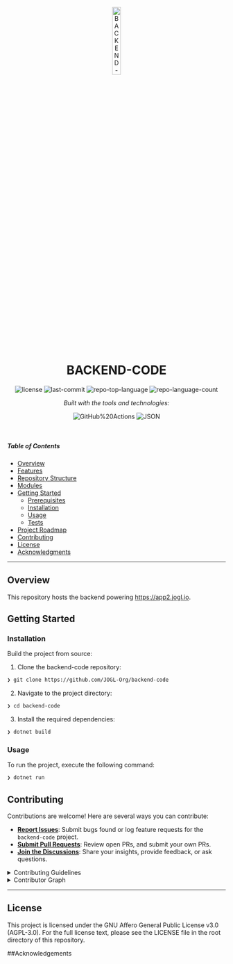 <p align="center">
  <img src="https://app2.jogl.io/images/logo-vertical.png" width="20%" alt="BACKEND-CODE-logo">
</p>
<p align="center">
    <h1 align="center">BACKEND-CODE</h1>
</p>

<p align="center">
	<img src="https://img.shields.io/github/license/JOGL-Org/backend-code?style=flat&logo=opensourceinitiative&logoColor=white&color=0080ff" alt="license">
	<img src="https://img.shields.io/github/last-commit/JOGL-Org/backend-code?style=flat&logo=git&logoColor=white&color=0080ff" alt="last-commit">
	<img src="https://img.shields.io/github/languages/top/JOGL-Org/backend-code?style=flat&color=0080ff" alt="repo-top-language">
	<img src="https://img.shields.io/github/languages/count/JOGL-Org/backend-code?style=flat&color=0080ff" alt="repo-language-count">
</p>
<p align="center">
		<em>Built with the tools and technologies:</em>
</p>
<p align="center">
	<img src="https://img.shields.io/badge/GitHub%20Actions-2088FF.svg?style=flat&logo=GitHub-Actions&logoColor=white" alt="GitHub%20Actions">
	<img src="https://img.shields.io/badge/JSON-000000.svg?style=flat&logo=JSON&logoColor=white" alt="JSON">
</p>

<br>

#####  Table of Contents

- [ Overview](#-overview)
- [ Features](#-features)
- [ Repository Structure](#-repository-structure)
- [ Modules](#-modules)
- [ Getting Started](#-getting-started)
    - [ Prerequisites](#-prerequisites)
    - [ Installation](#-installation)
    - [ Usage](#-usage)
    - [ Tests](#-tests)
- [ Project Roadmap](#-project-roadmap)
- [ Contributing](#-contributing)
- [ License](#-license)
- [ Acknowledgments](#-acknowledgments)

---

##  Overview

This repository hosts the backend powering https://app2.jogl.io. 

##  Getting Started

###  Installation

Build the project from source:

1. Clone the backend-code repository:
```sh
❯ git clone https://github.com/JOGL-Org/backend-code
```

2. Navigate to the project directory:
```sh
❯ cd backend-code
```

3. Install the required dependencies:
```sh
❯ dotnet build
```

###  Usage

To run the project, execute the following command:

```sh
❯ dotnet run
```

##  Contributing

Contributions are welcome! Here are several ways you can contribute:

- **[Report Issues](https://github.com/JOGL-Org/backend-code/issues)**: Submit bugs found or log feature requests for the `backend-code` project.
- **[Submit Pull Requests](https://github.com/JOGL-Org/backend-code/blob/main/CONTRIBUTING.md)**: Review open PRs, and submit your own PRs.
- **[Join the Discussions](https://github.com/JOGL-Org/backend-code/discussions)**: Share your insights, provide feedback, or ask questions.

<details closed>
<summary>Contributing Guidelines</summary>

1. **Fork the Repository**: Start by forking the project repository to your github account.
2. **Clone Locally**: Clone the forked repository to your local machine using a git client.
   ```sh
   git clone https://github.com/JOGL-Org/backend-code
   ```
3. **Create a New Branch**: Always work on a new branch, giving it a descriptive name.
   ```sh
   git checkout -b new-feature-x
   ```
4. **Make Your Changes**: Develop and test your changes locally.
5. **Commit Your Changes**: Commit with a clear message describing your updates.
   ```sh
   git commit -m 'Implemented new feature x.'
   ```
6. **Push to github**: Push the changes to your forked repository.
   ```sh
   git push origin new-feature-x
   ```
7. **Submit a Pull Request**: Create a PR against the original project repository. Clearly describe the changes and their motivations.
8. **Review**: Once your PR is reviewed and approved, it will be merged into the main branch. Congratulations on your contribution!
</details>

<details closed>
<summary>Contributor Graph</summary>
<br>
<p align="left">
   <a href="https://github.com{/JOGL-Org/backend-code/}graphs/contributors">
      <img src="https://contrib.rocks/image?repo=JOGL-Org/backend-code">
   </a>
</p>
</details>

---


## License

This project is licensed under the GNU Affero General Public License v3.0 (AGPL-3.0). For the full license text, please see the LICENSE file in the root directory of this repository.

##Acknowledgements

